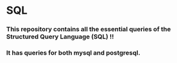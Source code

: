 # SQL

### This repository contains all the essential queries of the Structured Query Language (SQL) !!
### It has queries for both mysql and postgresql. 
